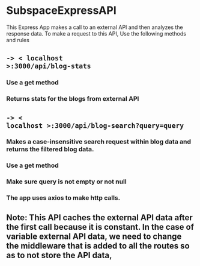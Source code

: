 # SubspaceExpressAPI
This Express App makes a call to an external API and then analyzes the response data.
To make a request to this API, Use the following methods and rules
## <code>-> < localhost >:3000/api/blog-stats</code>
###   Use a get method
### Returns stats for the blogs from external API
## <code>-> < localhost >:3000/api/blog-search?query=query</code>
 ###  Makes a case-insensitive search request within blog data and returns the filtered blog data.
 ###  Use a get method
 ###  Make sure query is not empty or not null
 ###  The app uses axios to make http calls.



## Note: This API caches the external API data after the first call because it is constant. In the case of variable external API data, we need to change the middleware that is added to all the routes so as to not store the API data,
